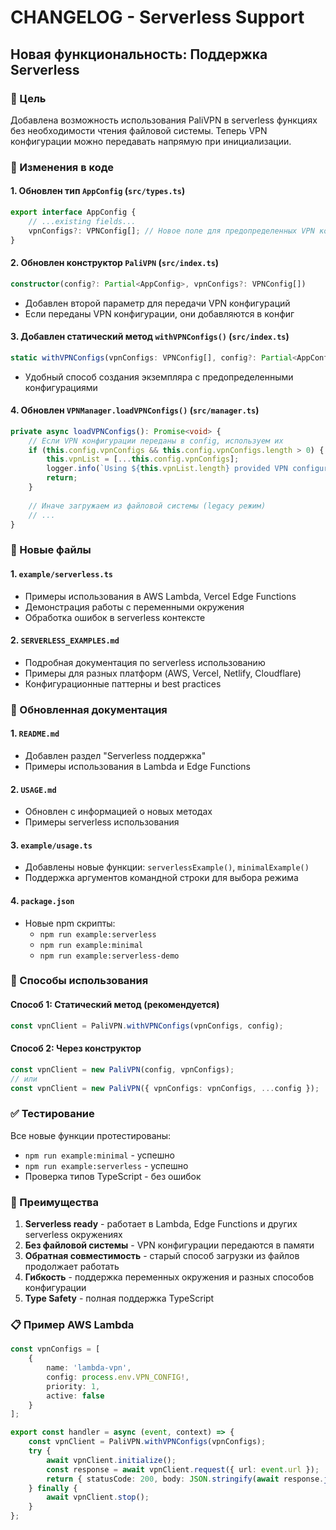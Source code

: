 # CHANGELOG - Serverless Support

## Новая функциональность: Поддержка Serverless

### 🎯 Цель
Добавлена возможность использования PaliVPN в serverless функциях без необходимости чтения файловой системы. Теперь VPN конфигурации можно передавать напрямую при инициализации.

### 🔧 Изменения в коде

#### 1. Обновлен тип `AppConfig` (`src/types.ts`)
```typescript
export interface AppConfig {
    // ...existing fields...
    vpnConfigs?: VPNConfig[]; // Новое поле для предопределенных VPN конфигураций
}
```

#### 2. Обновлен конструктор `PaliVPN` (`src/index.ts`)
```typescript
constructor(config?: Partial<AppConfig>, vpnConfigs?: VPNConfig[])
```
- Добавлен второй параметр для передачи VPN конфигураций
- Если переданы VPN конфигурации, они добавляются в конфиг

#### 3. Добавлен статический метод `withVPNConfigs()` (`src/index.ts`)
```typescript
static withVPNConfigs(vpnConfigs: VPNConfig[], config?: Partial<AppConfig>): PaliVPN
```
- Удобный способ создания экземпляра с предопределенными конфигурациями

#### 4. Обновлен `VPNManager.loadVPNConfigs()` (`src/manager.ts`)
```typescript
private async loadVPNConfigs(): Promise<void> {
    // Если VPN конфигурации переданы в config, используем их
    if (this.config.vpnConfigs && this.config.vpnConfigs.length > 0) {
        this.vpnList = [...this.config.vpnConfigs];
        logger.info(`Using ${this.vpnList.length} provided VPN configurations`);
        return;
    }
    
    // Иначе загружаем из файловой системы (legacy режим)
    // ...
}
```

### 📁 Новые файлы

#### 1. `example/serverless.ts`
- Примеры использования в AWS Lambda, Vercel Edge Functions
- Демонстрация работы с переменными окружения
- Обработка ошибок в serverless контексте

#### 2. `SERVERLESS_EXAMPLES.md`
- Подробная документация по serverless использованию
- Примеры для разных платформ (AWS, Vercel, Netlify, Cloudflare)
- Конфигурационные паттерны и best practices

### 📝 Обновленная документация

#### 1. `README.md`
- Добавлен раздел "Serverless поддержка"
- Примеры использования в Lambda и Edge Functions

#### 2. `USAGE.md`
- Обновлен с информацией о новых методах
- Примеры serverless использования

#### 3. `example/usage.ts`
- Добавлены новые функции: `serverlessExample()`, `minimalExample()`
- Поддержка аргументов командной строки для выбора режима

#### 4. `package.json`
- Новые npm скрипты:
  - `npm run example:serverless`
  - `npm run example:minimal`
  - `npm run example:serverless-demo`

### 🎯 Способы использования

#### Способ 1: Статический метод (рекомендуется)
```typescript
const vpnClient = PaliVPN.withVPNConfigs(vpnConfigs, config);
```

#### Способ 2: Через конструктор
```typescript
const vpnClient = new PaliVPN(config, vpnConfigs);
// или
const vpnClient = new PaliVPN({ vpnConfigs: vpnConfigs, ...config });
```

### ✅ Тестирование

Все новые функции протестированы:
- `npm run example:minimal` - успешно
- `npm run example:serverless` - успешно
- Проверка типов TypeScript - без ошибок

### 🚀 Преимущества

1. **Serverless ready** - работает в Lambda, Edge Functions и других serverless окружениях
2. **Без файловой системы** - VPN конфигурации передаются в памяти
3. **Обратная совместимость** - старый способ загрузки из файлов продолжает работать
4. **Гибкость** - поддержка переменных окружения и разных способов конфигурации
5. **Type Safety** - полная поддержка TypeScript

### 📋 Пример AWS Lambda

```typescript
const vpnConfigs = [
    {
        name: 'lambda-vpn',
        config: process.env.VPN_CONFIG!,
        priority: 1,
        active: false
    }
];

export const handler = async (event, context) => {
    const vpnClient = PaliVPN.withVPNConfigs(vpnConfigs);
    try {
        await vpnClient.initialize();
        const response = await vpnClient.request({ url: event.url });
        return { statusCode: 200, body: JSON.stringify(await response.json()) };
    } finally {
        await vpnClient.stop();
    }
};
```
